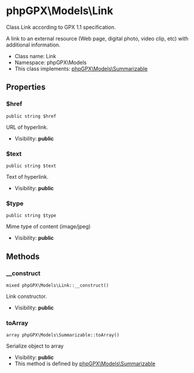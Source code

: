 phpGPX\Models\Link
===============

Class Link according to GPX 1.1 specification.

A link to an external resource (Web page, digital photo, video clip, etc) with additional information.


* Class name: Link
* Namespace: phpGPX\Models
* This class implements: [phpGPX\Models\Summarizable](phpGPX-Models-Summarizable.md)




Properties
----------


### $href

    public string $href

URL of hyperlink.



* Visibility: **public**


### $text

    public string $text

Text of hyperlink.



* Visibility: **public**


### $type

    public string $type

Mime type of content (image/jpeg)



* Visibility: **public**


Methods
-------


### __construct

    mixed phpGPX\Models\Link::__construct()

Link constructor.



* Visibility: **public**




### toArray

    array phpGPX\Models\Summarizable::toArray()

Serialize object to array



* Visibility: **public**
* This method is defined by [phpGPX\Models\Summarizable](phpGPX-Models-Summarizable.md)



